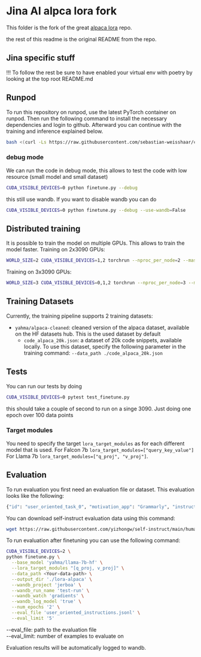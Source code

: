 # Jina AI alpca lora fork


This folder is the fork of the great [alpaca lora](https://github.com/tloen/alpaca-lora) repo. 


the rest of this readme is the original README from the repo.


## Jina specific stuff

!!! To follow the rest be sure to have enabled your virtual env with poetry by looking at the top root README.md 

## Runpod
To run this repository on runpod, use the latest PyTorch container on runpod. 
Then run the following command to install the necessary dependencies and login to github. 
Afterward you can continue with the training and inference explained below. 

```bash
bash <(curl -Ls https://raw.githubusercontent.com/sebastian-weisshaar/config_jerboa/main/config.sh)
```

### debug mode

We can run the code in debug mode, this allows to test the code with low resource (small model and small dataset)

```bash
CUDA_VISIBLE_DEVICES=0 python finetune.py --debug
```

this still use wandb. If you want to disable wandb you can do

```bash
CUDA_VISIBLE_DEVICES=0 python finetune.py --debug --use-wandb=False
```

## Distributed training
It is possible to train the model on multiple GPUs. This allows to train the model faster.
Training on 2x3090 GPUs: 

```bash
WORLD_SIZE=2 CUDA_VISIBLE_DEVICES=1,2 torchrun --nproc_per_node=2 --master_port=1234 finetune.py --base_model 'yahma/llama-7b-hf' --output_dir './lora-alpaca' --batch_size 128 --micro_batch_size 4 --eval_limit 30 --eval_file eval.jsonl --wandb_log_model true --wandb_project jerboa --wandb_run_name jerboa-intial-train --wandb_watch gradients  --num_epochs 3
```

Training on 3x3090 GPUs: 

```bash
WORLD_SIZE=3 CUDA_VISIBLE_DEVICES=0,1,2 torchrun --nproc_per_node=3 --master_port=1234 finetune.py --base_model 'yahma/llama-7b-hf' --output_dir './lora-alpaca' --batch_size 128 --micro_batch_size 4 --eval_limit 30 --eval_file eval.jsonl --wandb_log_model true --wandb_project jerboa --wandb_run_name jerboa-intial-train --wandb_watch gradients  --num_epochs 3
```

## Training Datasets
Currently, the training pipeline supports 2 training datasets:
- `yahma/alpaca-cleaned`: cleaned version of the alpaca dataset, available on the HF datasets hub. This is the used dataset by default
  - `code_alpaca_20k.json`: a dataset of 20k code snippets, available locally. To use this dataset, specify the following parameter in the training command: `--data_path ./code_alpaca_20k.json`


## Tests

You can run our tests by doing


```bash
CUDA_VISIBLE_DEVICES=0 pytest test_finetune.py
```


this should take a couple of second to run on a singe 3090. Just doing one epoch over 100 data points



### Target modules
You need to specify the target `lora_target_modules` as for each different model that is used. For Falcon 7b `lora_target_modules=["query_key_value"]`
For Llama 7b `lora_target_modules=["q_proj", "v_proj"]`. 

## Evaluation
To run evaluation you first need an evaluation file or dataset.
This evaluation looks like the following:

```bash
{"id": "user_oriented_task_0", "motivation_app": "Grammarly", "instruction": "The sentence you are given might be too wordy, complicated, or unclear. Rewrite the sentence and make your writing clearer by keeping it concise. Whenever possible, break complex sentences into multiple sentences and eliminate unnecessary words.", "instances": [{"input": "If you have any questions about my rate or if you find it necessary to increase or decrease the scope for this project, please let me know.", "output": "If you have any questions about my rate or find it necessary to increase or decrease this project's scope, please let me know."}]}
```

You can download self-instruct evaluation data using this command:

```bash
wget https://raw.githubusercontent.com/yizhongw/self-instruct/main/human_eval/user_oriented_instructions.jsonl
```

To run evaluation after finetuning you can use the following command:

```bash
CUDA_VISIBLE_DEVICES=2 \
python finetune.py \
  --base_model 'yahma/llama-7b-hf' \
  --lora_target_modules "[q_proj, v_proj]" \
  --data_path <Your-data-path> \
  --output_dir './lora-alpaca' \
  --wandb_project 'jerboa' \
  --wandb_run_name 'test-run' \
  --wandb_watch 'gradients' \
  --wandb_log_model 'true' \
  --num_epochs '2' \
  --eval_file 'user_oriented_instructions.jsonl' \
  --eval_limit '5'
```

--eval_file: path to the evaluation file<br>
--eval_limit: number of examples to evaluate on

Evaluation results will be automatically logged to wandb.
